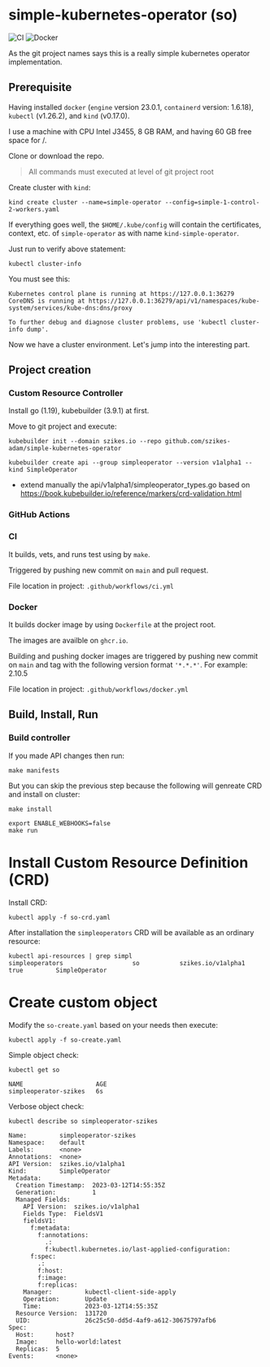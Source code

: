# simple-kubernetes-operator (so)

![CI](https://github.com/szykes/simple-kubernetes-operator/actions/workflows/ci.yml/badge.svg) ![Docker](https://github.com/szykes/simple-kubernetes-operator/actions/workflows/docker.yml/badge.svg)

As the git project names says this is a really simple kubernetes operator implementation.

## Prerequisite

Having installed `docker` (`engine` version 23.0.1, `containerd` version: 1.6.18), `kubectl` (v1.26.2), and `kind` (v0.17.0).

I use a machine with CPU Intel J3455, 8 GB RAM, and having 60 GB free space for /.

Clone or download the repo.

> All commands must executed at level of git project root

Create cluster with `kind`:
```
kind create cluster --name=simple-operator --config=simple-1-control-2-workers.yaml
```

If everything goes well, the `$HOME/.kube/config` will contain the certificates, context, etc. of `simple-operator` as with name `kind-simple-operator`.

Just run to verify above statement:
```
kubectl cluster-info
```
You must see this:
```
Kubernetes control plane is running at https://127.0.0.1:36279
CoreDNS is running at https://127.0.0.1:36279/api/v1/namespaces/kube-system/services/kube-dns:dns/proxy

To further debug and diagnose cluster problems, use 'kubectl cluster-info dump'.
```

Now we have a cluster environment. Let's jump into the interesting part.

## Project creation

### Custom Resource Controller

Install go (1.19), kubebuilder (3.9.1) at first.

Move to git project and execute:
```
kubebuilder init --domain szikes.io --repo github.com/szikes-adam/simple-kubernetes-operator

kubebuilder create api --group simpleoperator --version v1alpha1 --kind SimpleOperator
```
+ extend manually the api/v1alpha1/simpleoperator_types.go based on https://book.kubebuilder.io/reference/markers/crd-validation.html

### GitHub Actions

### CI

It builds, vets, and runs test using by `make`.

Triggered by pushing new commit on `main` and pull request.

File location in project:
`.github/workflows/ci.yml`

### Docker

It builds docker image by using `Dockerfile` at the project root.

The images are availble on `ghcr.io`.

Building and pushing docker images are triggered by pushing new commit on `main` and tag with the following version format `'*.*.*'`. For example: 2.10.5

File location in project:
`.github/workflows/docker.yml`

## Build, Install, Run

### Build controller

If you made API changes then run:
```
make manifests
```

But you can skip the previous step because the following will genreate CRD and install on cluster:
```
make install
```

```
export ENABLE_WEBHOOKS=false
make run
```


# Install Custom Resource Definition (CRD)

Install CRD:
```
kubectl apply -f so-crd.yaml
```

After installation the `simpleoperators` CRD will be available as an ordinary resource:
```
kubectl api-resources | grep simpl
simpleoperators                   so           szikes.io/v1alpha1                     true         SimpleOperator
```

# Create custom object

Modify the `so-create.yaml` based on your needs then execute:
```
kubectl apply -f so-create.yaml
```

Simple object check:
```
kubectl get so
```
```
NAME                    AGE
simpleoperator-szikes   6s
```

Verbose object check:
```
kubectl describe so simpleoperator-szikes
```
```
Name:         simpleoperator-szikes
Namespace:    default
Labels:       <none>
Annotations:  <none>
API Version:  szikes.io/v1alpha1
Kind:         SimpleOperator
Metadata:
  Creation Timestamp:  2023-03-12T14:55:35Z
  Generation:          1
  Managed Fields:
    API Version:  szikes.io/v1alpha1
    Fields Type:  FieldsV1
    fieldsV1:
      f:metadata:
        f:annotations:
          .:
          f:kubectl.kubernetes.io/last-applied-configuration:
      f:spec:
        .:
        f:host:
        f:image:
        f:replicas:
    Manager:         kubectl-client-side-apply
    Operation:       Update
    Time:            2023-03-12T14:55:35Z
  Resource Version:  131720
  UID:               26c25c50-dd5d-4af9-a612-30675797afb6
Spec:
  Host:      host?
  Image:     hello-world:latest
  Replicas:  5
Events:      <none>
```

